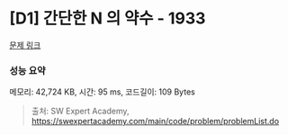 # [D1] 간단한 N 의 약수 - 1933 

[문제 링크](https://swexpertacademy.com/main/code/problem/problemDetail.do?contestProbId=AV5PhcWaAKIDFAUq) 

### 성능 요약

메모리: 42,724 KB, 시간: 95 ms, 코드길이: 109 Bytes



> 출처: SW Expert Academy, https://swexpertacademy.com/main/code/problem/problemList.do